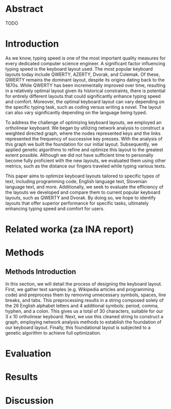 # Abstract

TODO

# Introduction

As we know, typing speed is one of the most important quality measures for every dedicated computer science engineer. A significant factor influencing typing speed is the keyboard layout used. The most popular keyboard layouts today include QWERTY, AZERTY, Dvorak, and Colemak. Of these, QWERTY remains the dominant layout, despite its origins dating back to the 1870s. While QWERTY has been incrementally improved over time, resulting in a relatively optimal layout given its historical constraints, there is potential for entirely different layouts that could significantly enhance typing speed and comfort. Moreover, the optimal keyboard layout can vary depending on the specific typing task, such as coding versus writing a novel. The layout can also vary significantly depending on the language being typed. 

To address the challenge of optimizing keyboard layouts, we employed an ortholinear keyboard. We began by utilizing network analysis to construct a weighted directed graph, where the nodes represented keys and the links represented the frequency of successive key presses. With the analysis of this graph we built the foundation for our initial layout. Subsequently, we applied genetic algorithms to refine and optimize this layout to the greatest extent possible. Although we did not have sufficient time to personally become fully proficient with the new layouts, we evaluated them using other metrics, such as the distance our fingers traveled while typing various texts.

This paper aims to optimize keyboard layouts tailored to specific types of text, including programming code, English language text, Slovenian language text, and more. Additionally, we seek to evaluate the efficiency of the layouts we developed and compare them to current popular keyboard layouts, such as QWERTY and Dvorak. By doing so, we hope to identify layouts that offer superior performance for specific tasks, ultimately enhancing typing speed and comfort for users.

# Related worka (za INA report)



# Methods

## Methods Introduction

In this section, we will detail the process of designing the keyboard layout.
First, we gather text samples  (e.g. Wikipedia articles and programming code) and preprocess them by removing unnecessary symbols, spaces, line breaks, and tabs. This preprocessing results in a string composed solely of the 26 English alphabet letters and 4 additional symbols: period, comma, hyphen, and a colon. This gives us a total of 30 characters, suitable for our 3 x 10 ortholinear keyboard.
Next, we use this cleaned string to construct a graph, employing network analysis methods to establish the foundation of our keyboard layout. Finally, this foundational layout is subjected to a genetic algorithm to achieve full optimization.

# Evaluation



# Results



# Discussion